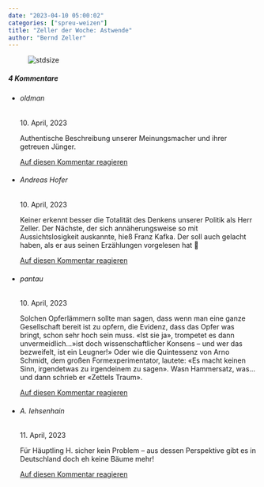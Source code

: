 ```yaml
---
date: "2023-04-10 05:00:02"
categories: ["spreu-weizen"]
title: "Zeller der Woche: Astwende"
author: "Bernd Zeller"
---
```



<figure>
<img src="https://www.publicomag.com/wp-content/uploads/2023/04/Astwende.jpg" alt=stdsize>
</figure>


<!--more-->
<h5 class="comments-h">
4 Kommentare </h5>
<ul class="commentlist">
<li class="comment even thread-even depth-1 clearfix" id="li-comment-119497">
<h6 class="author">oldman</h6> <span class="date">10. April, 2023</span>



Authentische Beschreibung unserer Meinungsmacher und ihrer getreuen Jünger.

<a rel="nofollow" class="comment-reply-link" href="#comment-119497" data-commentid="119497" data-postid="17047" data-belowelement="comment-119497" data-respondelement="respond" data-replyto="Antworte auf oldman" aria-label="Antworte auf oldman">Auf diesen Kommentar reagieren</a> 


</li>
<li class="comment odd alt thread-odd thread-alt depth-1 clearfix" id="li-comment-119499">
<h6 class="author">Andreas Hofer</h6> <span class="date">10. April, 2023</span>



Keiner erkennt besser die Totalität des Denkens unserer Politik als Herr Zeller. Der Nächste, der sich annäherungsweise so mit Aussichtslosigkeit auskannte, hieß Franz Kafka. Der soll auch gelacht haben, als er aus seinen Erzählungen vorgelesen hat 🙂

<a rel="nofollow" class="comment-reply-link" href="#comment-119499" data-commentid="119499" data-postid="17047" data-belowelement="comment-119499" data-respondelement="respond" data-replyto="Antworte auf Andreas Hofer" aria-label="Antworte auf Andreas Hofer">Auf diesen Kommentar reagieren</a> 


</li>
<li class="comment even thread-even depth-1 clearfix" id="li-comment-119500">
<h6 class="author">pantau</h6> <span class="date">10. April, 2023</span>



Solchen Opferlämmern sollte man sagen, dass wenn man eine ganze Gesellschaft bereit ist zu opfern, die Evidenz, dass das Opfer was bringt, schon sehr hoch sein muss. «Ist sie ja», trompetet es dann unvermeidlich&#8230;»ist doch wissenschaftlicher Konsens &#8211; und wer das bezweifelt, ist ein Leugner!» Oder wie die Quintessenz von Arno Schmidt, dem großen Formexperimentator, lautete: «Es macht keinen Sinn, irgendetwas zu irgendeinem zu sagen». Wasn Hammersatz, was&#8230;und dann schrieb er «Zettels Traum».

<a rel="nofollow" class="comment-reply-link" href="#comment-119500" data-commentid="119500" data-postid="17047" data-belowelement="comment-119500" data-respondelement="respond" data-replyto="Antworte auf pantau" aria-label="Antworte auf pantau">Auf diesen Kommentar reagieren</a> 


</li>
<li class="comment odd alt thread-odd thread-alt depth-1 clearfix" id="li-comment-119505">
<h6 class="author">A. Iehsenhain</h6> <span class="date">11. April, 2023</span>



Für Häuptling H. sicher kein Problem &#8211; aus dessen Perspektive gibt es in Deutschland doch eh keine Bäume mehr!

<a rel="nofollow" class="comment-reply-link" href="#comment-119505" data-commentid="119505" data-postid="17047" data-belowelement="comment-119505" data-respondelement="respond" data-replyto="Antworte auf A. Iehsenhain" aria-label="Antworte auf A. Iehsenhain">Auf diesen Kommentar reagieren</a> 


</li>
</ul>

